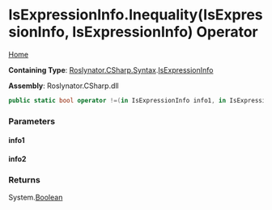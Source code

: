 # IsExpressionInfo\.Inequality\(IsExpressionInfo, IsExpressionInfo\) Operator

[Home](../../../../../README.md)

**Containing Type**: [Roslynator.CSharp.Syntax](../../README.md)\.[IsExpressionInfo](../README.md)

**Assembly**: Roslynator\.CSharp\.dll

```csharp
public static bool operator !=(in IsExpressionInfo info1, in IsExpressionInfo info2)
```

### Parameters

#### info1





#### info2





### Returns

System\.[Boolean](https://docs.microsoft.com/en-us/dotnet/api/system.boolean)

